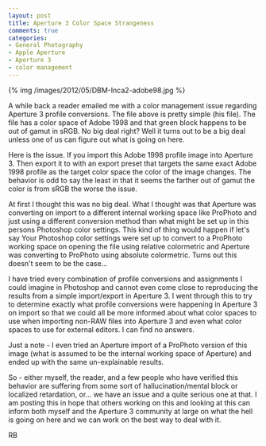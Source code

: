 ```yaml
---
layout: post
title: Aperture 3 Color Space Strangeness
comments: true
categories:
- General Photography
- Apple Aperture
- Aperture 3
- color management 
---
```


{% img /images/2012/05/DBM-Inca2-adobe98.jpg %}

A while back a reader emailed me with a color management issue regarding Aperture 3 profile conversions. The file above is pretty simple (his file). The file has a color space of Adobe 1998 and that green block happens to be out of gamut in sRGB. No big deal right? Well it turns out to be a big deal unless one of us can figure out what is going on here.

<!--more-->

Here is the issue. If you import this Adobe 1998 profile image into Aperture 3. Then export it to with an export preset that targets the same exact Adobe 1998 profile as the target color space the color of the image changes. The behavior is odd to say the least in that it seems the farther out of gamut the color is from sRGB the worse the issue.

At first I thought this was no big deal. What I thought was that Aperture was converting on import to a different internal working space like ProPhoto and just using a different conversion method than what might be set up in this persons Photoshop color settings. This kind of thing would happen if let's say Your Photoshop color settings were set up to convert to a ProPhoto working space on opening the file using relative colormetric and Aperture was converting to ProPhoto using absolute colormetric. Turns out this doesn't seem to be the case…

I have tried every combination of profile conversions and assignments I could imagine in Photoshop and cannot even come close to reproducing the results from a simple import/export in Aperture 3. I went through this to try to determine exactly what profile conversions were happening in Aperture 3 on import so that we could all be more informed about what color spaces to use when importing non-RAW files into Aperture 3 and even what color spaces to use for external editors. I can find no answers.

Just a note - I even tried an Aperture import of a ProPhoto version of this image (what is assumed to be the internal working space of Aperture) and ended up with the same un-explainable results.

So - either myself, the reader, and a few people who have verified this behavior are suffering from some sort of hallucination/mental block or localized retardation, or… we have an issue and a quite serious one at that. I am posting this in hope that others working on this and looking at this can inform both myself and the Aperture 3 community at large on what the hell is going on here and we can work on the best way to deal with it.

RB

